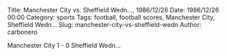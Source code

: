 Title: Manchester City vs. Sheffield Wedn…, 1986/12/26
Date: 1986/12/26 00:00
Category: sports
Tags: football, football scores, Manchester City, Sheffield Wedn…
Slug: manchester-city-vs-sheffield-wedn
Author: carbonero


Manchester City 1 - 0 Sheffield Wedn…
